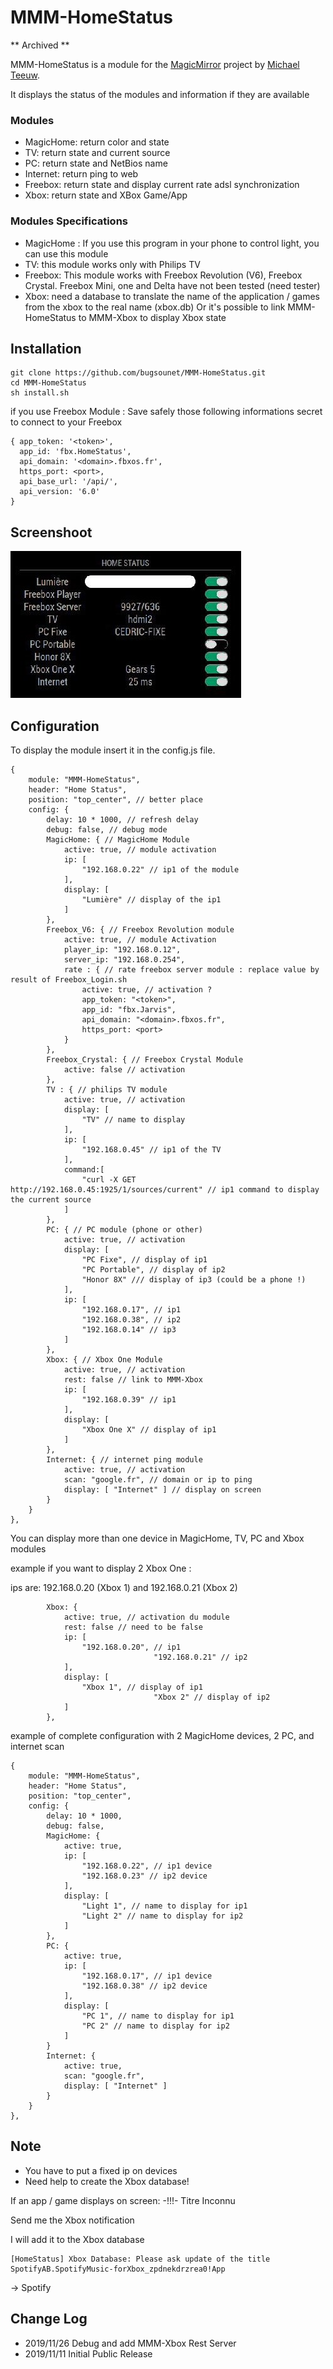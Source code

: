 # MMM-HomeStatus

** Archived **

MMM-HomeStatus is a module for the [MagicMirror](https://github.com/MichMich/MagicMirror) project by [Michael Teeuw](https://github.com/MichMich).

It displays the status of the modules and information if they are available

### Modules

* MagicHome: return color and state
* TV: return state and current source
* PC: return state and NetBios name
* Internet: return ping to web 
* Freebox: return state and display current rate adsl synchronization
* Xbox: return state and XBox Game/App

### Modules Specifications
* MagicHome : If you use this program in your phone to control light, you can use this module
* TV: this module works only with Philips TV
* Freebox: This module works with Freebox Revolution (V6), Freebox Crystal. Freebox Mini, one and Delta have not been tested (need tester)
* Xbox: need a database to translate the name of the application / games from the xbox to the real name (xbox.db)
	Or it's possible to link MMM-HomeStatus to MMM-Xbox to display Xbox state


## Installation

```
git clone https://github.com/bugsounet/MMM-HomeStatus.git
cd MMM-HomeStatus
sh install.sh
```

if you use Freebox Module : Save safely those following informations secret to connect to your Freebox
```
{ app_token: '<token>',
  app_id: 'fbx.HomeStatus',
  api_domain: '<domain>.fbxos.fr',
  https_port: <port>,
  api_base_url: '/api/',
  api_version: '6.0'
}
```

## Screenshoot
![](https://github.com/bugsounet/MMM-HomeStatus/blob/master/screen.jpg)

## Configuration

To display the module insert it in the config.js file. 

```
{
	module: "MMM-HomeStatus",
	header: "Home Status",
	position: "top_center", // better place
	config: {
		delay: 10 * 1000, // refresh delay
		debug: false, // debug mode
		MagicHome: { // MagicHome Module
			active: true, // module activation
			ip: [
				"192.168.0.22" // ip1 of the module
			],
			display: [
				"Lumière" // display of the ip1
			]
		},
		Freebox_V6: { // Freebox Revolution module
			active: true, // module Activation
			player_ip: "192.168.0.12", 
			server_ip: "192.168.0.254",
			rate : { // rate freebox server module : replace value by result of Freebox_Login.sh
				active: true, // activation ?
				app_token: "<token>", 
				app_id: "fbx.Jarvis",
				api_domain: "<domain>.fbxos.fr",
				https_port: <port>
			}
		},
		Freebox_Crystal: { // Freebox Crystal Module
			active: false // activation
		},
		TV : { // philips TV module
			active: true, // activation
			display: [
				"TV" // name to display
			],
			ip: [
				"192.168.0.45" // ip1 of the TV
			],
			command:[
				"curl -X GET http://192.168.0.45:1925/1/sources/current" // ip1 command to display the current source
			]
		},
		PC: { // PC module (phone or other)
			active: true, // activation
			display: [
				"PC Fixe", // display of ip1
				"PC Portable", // display of ip2
				"Honor 8X" /// display of ip3 (could be a phone !)
			],
			ip: [
				"192.168.0.17", // ip1
				"192.168.0.38", // ip2
				"192.168.0.14" // ip3
			]
		},
		Xbox: { // Xbox One Module
			active: true, // activation
			rest: false // link to MMM-Xbox
			ip: [
				"192.168.0.39" // ip1
			],
			display: [
				"Xbox One X" // display of ip1
			]
		},
		Internet: { // internet ping module
			active: true, // activation
			scan: "google.fr", // domain or ip to ping
			display: [ "Internet" ] // display on screen
		}
	}
},

```
You can display more than one device in MagicHome, TV, PC and Xbox modules

example if you want to display 2 Xbox One :

ips are: 192.168.0.20 (Xbox 1) and 192.168.0.21 (Xbox 2)
```
		Xbox: {
			active: true, // activation du module
			rest: false // need to be false
			ip: [
				"192.168.0.20", // ip1
                                "192.168.0.21" // ip2
			],
			display: [
				"Xbox 1", // display of ip1
                                "Xbox 2" // display of ip2
			]
		},
```

example of complete configuration with 2 MagicHome devices, 2 PC, and internet scan

```
{
	module: "MMM-HomeStatus",
	header: "Home Status",
	position: "top_center",
	config: {
		delay: 10 * 1000,
		debug: false,
		MagicHome: {
			active: true,
			ip: [
				"192.168.0.22", // ip1 device
				"192.168.0.23" // ip2 device
			],
			display: [
				"Light 1", // name to display for ip1
				"Light 2" // name to display for ip2
			]
		},
		PC: {
			active: true,
			ip: [
				"192.168.0.17", // ip1 device
				"192.168.0.38" // ip2 device
			],
			display: [
				"PC 1", // name to display for ip1
				"PC 2" // name to display for ip2
			]
		}
		Internet: {
			active: true,
			scan: "google.fr",
			display: [ "Internet" ]
		}
	}
},
```
## Note
* You have to put a fixed ip on devices
* Need help to create the Xbox database!

If an app / game displays on screen: -!!!- Titre Inconnu

Send me the Xbox notification

I will add it to the Xbox database

```
[HomeStatus] Xbox Database: Please ask update of the title SpotifyAB.SpotifyMusic-forXbox_zpdnekdrzrea0!App
```
-> Spotify 

## Change Log
* 2019/11/26 Debug and add MMM-Xbox Rest Server
* 2019/11/11 Initial Public Release
